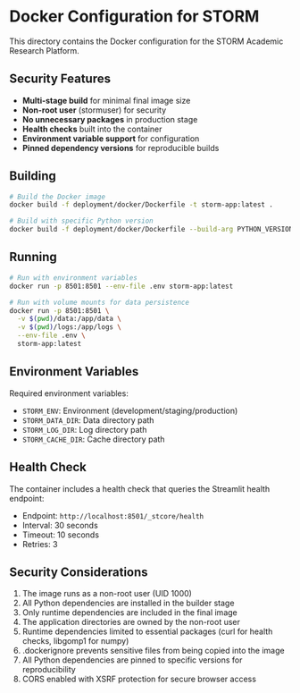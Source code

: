 # Docker Configuration for STORM

This directory contains the Docker configuration for the STORM Academic Research Platform.

## Security Features

- **Multi-stage build** for minimal final image size
- **Non-root user** (stormuser) for security
- **No unnecessary packages** in production stage
- **Health checks** built into the container
- **Environment variable support** for configuration
- **Pinned dependency versions** for reproducible builds

## Building

```bash
# Build the Docker image
docker build -f deployment/docker/Dockerfile -t storm-app:latest .

# Build with specific Python version
docker build -f deployment/docker/Dockerfile --build-arg PYTHON_VERSION=3.11 -t storm-app:latest .
```

## Running

```bash
# Run with environment variables
docker run -p 8501:8501 --env-file .env storm-app:latest

# Run with volume mounts for data persistence
docker run -p 8501:8501 \
  -v $(pwd)/data:/app/data \
  -v $(pwd)/logs:/app/logs \
  --env-file .env \
  storm-app:latest
```

## Environment Variables

Required environment variables:

- `STORM_ENV`: Environment (development/staging/production)
- `STORM_DATA_DIR`: Data directory path
- `STORM_LOG_DIR`: Log directory path
- `STORM_CACHE_DIR`: Cache directory path

## Health Check

The container includes a health check that queries the Streamlit health endpoint:
- Endpoint: `http://localhost:8501/_stcore/health`
- Interval: 30 seconds
- Timeout: 10 seconds
- Retries: 3

## Security Considerations

1. The image runs as a non-root user (UID 1000)
2. All Python dependencies are installed in the builder stage
3. Only runtime dependencies are included in the final image
4. The application directories are owned by the non-root user
5. Runtime dependencies limited to essential packages (curl for health checks, libgomp1 for numpy)
6. .dockerignore prevents sensitive files from being copied into the image
7. All Python dependencies are pinned to specific versions for reproducibility
8. CORS enabled with XSRF protection for secure browser access